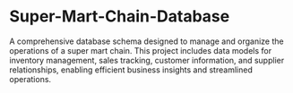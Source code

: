 # Super-Mart-Chain-Database
A comprehensive database schema designed to manage and organize the operations of a super mart chain. This project includes data models for inventory management, sales tracking, customer information, and supplier relationships, enabling efficient business insights and streamlined operations.
